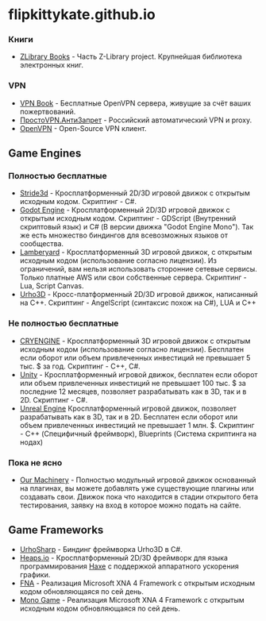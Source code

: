# flipkittykate.github.io

### Книги
- [ZLibrary Books](https://b-ok.cc) - Часть Z-Library project. Крупнейшая библиотека электронных книг.


### VPN

- [VPN Book](https://vpnbook.com) - Бесплатные OpenVPN сервера, живущие за счёт ваших пожертвований.
- [ПростоVPN.АнтиЗапрет](https://antizapret.prostovpn.org/) - Российский автоматический VPN и proxy.
- [OpenVPN](https://openvpn.net/community-downloads/) - Open-Source VPN клиент.

## Game Engines
### Полностью бесплатные
- [Stride3d](https://stride3d.net/) - Кросплатформенный 2D/3D игровой движок с открытым исходным кодом. Скриптинг - C#.
- [Godot Engine](https://godotengine.org/) - Кросплатформенный 2D/3D игровой движок с открытым исходным кодом. Скриптинг - GDScript (Внутренний скриптовый язык) и C# (В версии движка "Godot Engine Mono"). Так же есть множество биндингов для всевозможных языков от сообщества.
- [Lamberyard](https://aws.amazon.com/lumberyard/) - Кросплатформенный 3D игровой движок, с открытым исходным кодом (использование согласно лицензии). Из ограничений, вам нельзя использовать сторонние сетевые сервисы. Только платные AWS или свои собственные сервера. Скриптинг - Lua, Script Canvas.
- [Urho3D](https://urho3d.github.io/) - Кросс-платформенный 2D/3D игровой движок, написанный на С++. Скриптинг - AngelScript (синтаксис похож на C#), LUA и C++
### Не полностью бесплатные
- [CRYENGINE](https://www.cryengine.com/) - Кросплатформенный 3D игровой движок с открытым исходным кодом (использование согласно лицензии). Бесплатен если оборот или объем привлеченных инвестиций не превышает 5 тыс. $ за год. Скриптинг - C++, C#.
- [Unity](https://unity.com/) - Кросплатформенный игровой движок, бесплатен если оборот или объем привлеченных инвестиций не превышает 100 тыс. $ за последние 12 месяцев, позволяет разрабатывать как в 3D, так и в 2D. Скриптинг - C#.
- [Unreal Engine](https://www.unrealengine.com/en-US/) Кросплатформенный игровой движок, позволяет разрабатывать как в 3D, так и в 2D. Бесплатен если оборот или объем привлеченных инвестиций не превышает 1 млн. $. Скриптинг - C++ (Специфичный фреймворк), Blueprints (Система скриптинга на нодах)
### Пока не ясно
- [Our Machinery](https://ourmachinery.com/) - Полностью модульный игровой движок основанный на плагинах, вы можете добавлять уже существующие плагины или создавать свои. Движок пока что находится в стадии открытого бета тестирования, заявку на вход в которое можно подать на сайте.

## Game Frameworks

- [UrhoSharp](https://github.com/xamarin/urho) - Биндинг фреймворка Urho3D в C#. 
- [Heaps.io](https://heaps.io/) - Кросплатформенный 2D/3D фреймворк для языка программирования [Haxe](https://haxe.org/) с поддержкой аппаратного ускорения графики.
- [FNA](https://fna-xna.github.io/download/) - Реализация Microsoft XNA 4 Framework c открытым исходным кодом обновляющаяся по сей день.
- [Mono Game](https://www.monogame.net/) - Реализация Microsoft XNA 4 Framework с открытым исходным кодом обновляющаяся по сей день.
